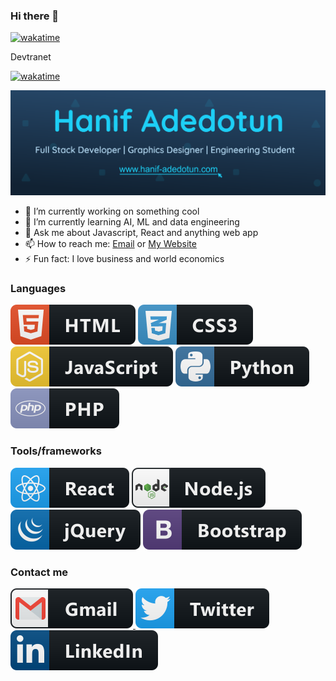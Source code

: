 ### Hi there 👋
<!-- #### I am Hanif Adedotun  -->
[![wakatime](https://wakatime.com/badge/user/94742452-cde1-48b8-815f-7eca77837463.svg)](https://wakatime.com/@94742452-cde1-48b8-815f-7eca77837463)

Devtranet

[![wakatime](https://wakatime.com/badge/user/94742452-cde1-48b8-815f-7eca77837463/project/a65d0f8d-2221-4a76-8220-4f386fe04964.svg?style=plastic)](https://wakatime.com/@94742452-cde1-48b8-815f-7eca77837463/project/a65d0f8d-2221-4a76-8220-4f386fe04964)

<p>
  <img src="https://github.com/Hanif-adedotun/Hanif-adedotun/blob/main/twitterhead%202.png?raw=true" alt='My profile header' height='60%' >
</p>

- 🔭 I’m currently working on something cool
- 🌱 I’m currently learning AI, ML and data engineering
- 💬 Ask me about Javascript, React and anything web app
- 📫 How to reach me: [Email](mailto:hanif.adedotun@gmail.com) or [My Website](https://devhanif.com)
- ⚡ Fun fact: I love business and world economics

### Languages
<p align="left">
    <img src="https://github.com/MikeCodesDotNET/ColoredBadges/blob/master/svg/dev/languages/html.svg" alt="example badge" style="vertical-align:top margin:6px 4px">
   <img src="https://github.com/MikeCodesDotNET/ColoredBadges/blob/master/svg/dev/languages/css3.svg" alt="example badge" style="vertical-align:top margin:6px 4px">
   <img src="https://github.com/MikeCodesDotNET/ColoredBadges/blob/master/svg/dev/languages/js.svg" alt="example badge" style="vertical-align:top margin:6px 4px"> 
  <img src="https://github.com/MikeCodesDotNET/ColoredBadges/blob/master/svg/dev/languages/python.svg" alt="example badge" style="vertical-align:top margin:6px 4px">
   <img src="https://github.com/MikeCodesDotNET/ColoredBadges/blob/master/svg/dev/languages/php.svg" alt="example badge" style="vertical-align:top margin:6px 4px">
 </p>
 

### Tools/frameworks
<p align="left">
    <img src="https://github.com/MikeCodesDotNET/ColoredBadges/blob/master/svg/dev/frameworks/react.svg" alt="example badge" style="vertical-align:top margin:6px 4px">
  <img src="https://github.com/MikeCodesDotNET/ColoredBadges/blob/master/svg/dev/frameworks/nodejs.svg" alt="example badge" style="vertical-align:top margin:6px 4px">
   <img src="https://github.com/MikeCodesDotNET/ColoredBadges/blob/master/svg/dev/frameworks/jquery.svg" alt="example badge" style="vertical-align:top margin:6px 4px">
    <img src="https://github.com/MikeCodesDotNET/ColoredBadges/blob/master/svg/dev/frameworks/bootstrap.svg" alt="example badge" style="vertical-align:top margin:6px 4px">
</p>

### Contact me
<p align="left">
   <a href="mailto:hanif.adedotun@gmail.com">
      <img src="https://github.com/MikeCodesDotNET/ColoredBadges/blob/master/svg/social/gmail.svg" alt="example badge" style="vertical-align:top margin:6px 4px">
  </a>
  
   <a href="www.twitter.com/devhanif">
      <img src="https://github.com/MikeCodesDotNET/ColoredBadges/blob/master/svg/social/twitter.svg" alt="example badge" style="vertical-align:top margin:6px 4px">
  </a>
  
  <a href="www.linkedin.com/hanif-adedotun">
      <img src="https://github.com/MikeCodesDotNET/ColoredBadges/blob/master/svg/social/linkedin.svg" alt="example badge" style="vertical-align:top margin:6px 4px">
  </a>
 
</p>





<!--
**Hanif-adedotun/Hanif-adedotun** is a ✨ _special_ ✨ repository because its `README.md` (this file) appears on your GitHub profile.

Here are some ideas to get you started:

- 🔭 I’m currently working on ...
- 🌱 I’m currently learning ...
- 👯 I’m looking to collaborate on ...
- 🤔 I’m looking for help with ...
- 💬 Ask me about ...
- 📫 How to reach me: ...
- 😄 Pronouns: ...
- ⚡ Fun fact: ...
-->
